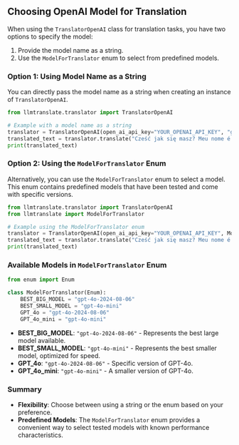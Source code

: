 ## Choosing OpenAI Model for Translation

When using the `TranslatorOpenAI` class for translation tasks, you have two options to specify the model:

1. Provide the model name as a string.
2. Use the `ModelForTranslator` enum to select from predefined models.

### Option 1: Using Model Name as a String

You can directly pass the model name as a string when creating an instance of `TranslatorOpenAI`.

```python
from llmtranslate.translator import TranslatorOpenAI

# Example with a model name as a string
translator = TranslatorOpenAI(open_ai_api_key="YOUR_OPENAI_API_KEY", "gpt-4o-mini")
translated_text = translator.translate("Cześć jak się masz? Meu nome é Adam", "eng")
print(translated_text)
```

### Option 2: Using the `ModelForTranslator` Enum

Alternatively, you can use the `ModelForTranslator` enum to select a model. This enum contains predefined models that have been tested and come with specific versions.

```python
from llmtranslate.translator import TranslatorOpenAI
from llmtranslate import ModelForTranslator

# Example using the ModelForTranslator enum
translator = TranslatorOpenAI(open_ai_api_key="YOUR_OPENAI_API_KEY", ModelForTranslator.GPT_4o_mini.value)
translated_text = translator.translate("Cześć jak się masz? Meu nome é Adam", "eng")
print(translated_text)
```

### Available Models in `ModelForTranslator` Enum

```python
from enum import Enum

class ModelForTranslator(Enum):
    BEST_BIG_MODEL = "gpt-4o-2024-08-06"
    BEST_SMALL_MODEL = "gpt-4o-mini"
    GPT_4o = "gpt-4o-2024-08-06"
    GPT_4o_mini = "gpt-4o-mini"
```

- **BEST_BIG_MODEL**: `"gpt-4o-2024-08-06"` - Represents the best large model available.
- **BEST_SMALL_MODEL**: `"gpt-4o-mini"` - Represents the best smaller model, optimized for speed.
- **GPT_4o**: `"gpt-4o-2024-08-06"` - Specific version of GPT-4o.
- **GPT_4o_mini**: `"gpt-4o-mini"` - A smaller version of GPT-4o.

### Summary

- **Flexibility**: Choose between using a string or the enum based on your preference.
- **Predefined Models**: The `ModelForTranslator` enum provides a convenient way to select tested models with known performance characteristics.


